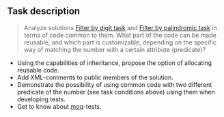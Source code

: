 ## Task description ##

> Analyze solutions [Filter by digit task](https://gitlab.com/epam-autocode-tasks/int-array-filter) and [Filter by palindromic task](https://gitlab.com/epam-autocode-tasks/filter-by-palindromic)  in terms of code common to them. What part of the code can be made reusable, and which part is customizable, depending on the specific way of matching the number with a certain attribute (predicate)?   
  - Using the capabilities of inheritance, propose the option of allocating reusable code.   
  - Add XML-comments to public members of the solution.  
  - Demonstrate the possibility of using common code with two different predicate of the number (see task conditions above) using them when developing tests.   
  - Get to know about  [moq](https://github.com/Moq/moq4/wiki/Quickstart)-tests.